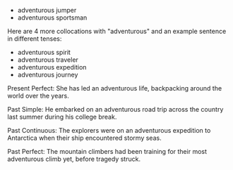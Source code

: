 

- adventurous jumper
- adventurous sportsman

 Here are 4 more collocations with "adventurous" and an example sentence in different tenses:

- adventurous spirit
- adventurous traveler  
- adventurous expedition
- adventurous journey

Present Perfect: She has led an adventurous life, backpacking around the world over the years.  

Past Simple: He embarked on an adventurous road trip across the country last summer during his college break. 

Past Continuous: The explorers were on an adventurous expedition to Antarctica when their ship encountered stormy seas.

Past Perfect: The mountain climbers had been training for their most adventurous climb yet, before tragedy struck.